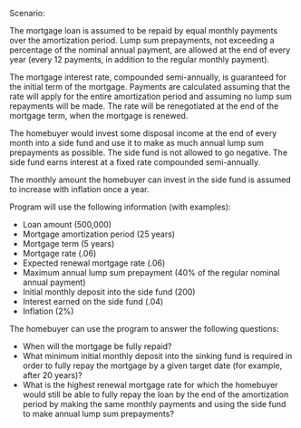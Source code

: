 Scenario:

The mortgage loan is assumed to be repaid by equal monthly payments over the amortization period. Lump sum prepayments, not exceeding a percentage of the nominal annual payment, are allowed at the end of every year (every 12 payments, in addition to the regular monthly payment). 

The mortgage interest rate, compounded semi-annually, is guaranteed for the initial term of the mortgage. Payments are calculated assuming that the rate will apply for the entire amortization period and assuming no lump sum repayments will be made. The rate will be renegotiated at the end of the mortgage term, when the mortgage is renewed. 

The homebuyer would invest some disposal income at the end of every month into a side fund and use it to make as much annual lump sum prepayments as possible. The side fund is not allowed to go negative. The side fund earns interest at a fixed rate compounded semi-annually.  

The monthly amount the homebuyer can invest in the side fund is assumed to increase with inflation once a year. 


Program will use the following information (with examples): 
  - Loan amount (500,000) 
  - Mortgage amortization period (25 years) 
  - Mortgage term (5 years) 
  - Mortgage rate (.06) 
  - Expected renewal mortgage rate (.06) 
  - Maximum annual lump sum prepayment (40% of the regular nominal annual payment) 
  - Initial monthly deposit into the side fund (200) 
  - Interest earned on the side fund (.04) 
  - Inflation (2%) 


The homebuyer can use the program to answer the following questions: 
  - When will the mortgage be fully repaid? 
  - What minimum initial monthly deposit into the sinking fund is required in order to fully repay the mortgage by a given target date (for example, after 20 years)? 
  - What is the highest renewal mortgage rate for which the homebuyer would still be able to fully repay the loan by the end of the amortization period by making the same monthly payments and using the side fund to make annual lump sum prepayments?
